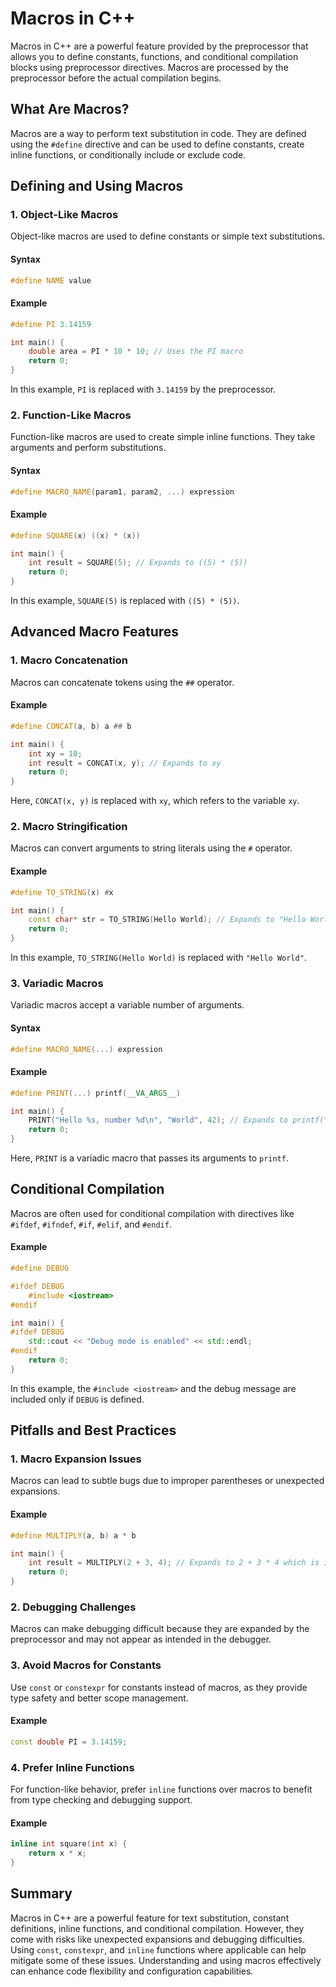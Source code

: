# Macros in C++

Macros in C++ are a powerful feature provided by the preprocessor that allows you to define constants, functions, and conditional compilation blocks using preprocessor directives. Macros are processed by the preprocessor before the actual compilation begins.

## What Are Macros?

Macros are a way to perform text substitution in code. They are defined using the `#define` directive and can be used to define constants, create inline functions, or conditionally include or exclude code.

## Defining and Using Macros

### 1. **Object-Like Macros**

Object-like macros are used to define constants or simple text substitutions. 

#### Syntax

```cpp
#define NAME value
```

#### Example

```cpp
#define PI 3.14159

int main() {
    double area = PI * 10 * 10; // Uses the PI macro
    return 0;
}
```

In this example, `PI` is replaced with `3.14159` by the preprocessor.

### 2. **Function-Like Macros**

Function-like macros are used to create simple inline functions. They take arguments and perform substitutions.

#### Syntax

```cpp
#define MACRO_NAME(param1, param2, ...) expression
```

#### Example

```cpp
#define SQUARE(x) ((x) * (x))

int main() {
    int result = SQUARE(5); // Expands to ((5) * (5))
    return 0;
}
```

In this example, `SQUARE(5)` is replaced with `((5) * (5))`.

## Advanced Macro Features

### 1. **Macro Concatenation**

Macros can concatenate tokens using the `##` operator.

#### Example

```cpp
#define CONCAT(a, b) a ## b

int main() {
    int xy = 10;
    int result = CONCAT(x, y); // Expands to xy
    return 0;
}
```

Here, `CONCAT(x, y)` is replaced with `xy`, which refers to the variable `xy`.

### 2. **Macro Stringification**

Macros can convert arguments to string literals using the `#` operator.

#### Example

```cpp
#define TO_STRING(x) #x

int main() {
    const char* str = TO_STRING(Hello World); // Expands to "Hello World"
    return 0;
}
```

In this example, `TO_STRING(Hello World)` is replaced with `"Hello World"`.

### 3. **Variadic Macros**

Variadic macros accept a variable number of arguments.

#### Syntax

```cpp
#define MACRO_NAME(...) expression
```

#### Example

```cpp
#define PRINT(...) printf(__VA_ARGS__)

int main() {
    PRINT("Hello %s, number %d\n", "World", 42); // Expands to printf("Hello %s, number %d\n", "World", 42);
    return 0;
}
```

Here, `PRINT` is a variadic macro that passes its arguments to `printf`.

## Conditional Compilation

Macros are often used for conditional compilation with directives like `#ifdef`, `#ifndef`, `#if`, `#elif`, and `#endif`.

#### Example

```cpp
#define DEBUG

#ifdef DEBUG
    #include <iostream>
#endif

int main() {
#ifdef DEBUG
    std::cout << "Debug mode is enabled" << std::endl;
#endif
    return 0;
}
```

In this example, the `#include <iostream>` and the debug message are included only if `DEBUG` is defined.

## Pitfalls and Best Practices

### 1. **Macro Expansion Issues**

Macros can lead to subtle bugs due to improper parentheses or unexpected expansions.

#### Example

```cpp
#define MULTIPLY(a, b) a * b

int main() {
    int result = MULTIPLY(2 + 3, 4); // Expands to 2 + 3 * 4 which is 14, not 20
    return 0;
}
```

### 2. **Debugging Challenges**

Macros can make debugging difficult because they are expanded by the preprocessor and may not appear as intended in the debugger.

### 3. **Avoid Macros for Constants**

Use `const` or `constexpr` for constants instead of macros, as they provide type safety and better scope management.

#### Example

```cpp
const double PI = 3.14159;
```

### 4. **Prefer Inline Functions**

For function-like behavior, prefer `inline` functions over macros to benefit from type checking and debugging support.

#### Example

```cpp
inline int square(int x) {
    return x * x;
}
```

## Summary

Macros in C++ are a powerful feature for text substitution, constant definitions, inline functions, and conditional compilation. However, they come with risks like unexpected expansions and debugging difficulties. Using `const`, `constexpr`, and `inline` functions where applicable can help mitigate some of these issues. Understanding and using macros effectively can enhance code flexibility and configuration capabilities.